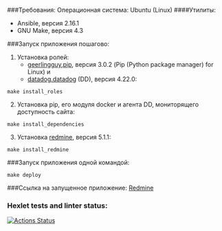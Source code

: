 ###Требования:
Операционная система: Ubuntu (Linux)
####Утилиты: 
- Ansible, версия 2.16.1
- GNU Make, версия 4.3

###Запуск приложения пошагово:

1. Установка ролей:
   - [geerlingguy.pip](https://galaxy.ansible.com/ui/standalone/roles/geerlingguy/pip/), версия 3.0.2 (Pip (Python package manager) for Linux) и
   - [datadog.datadog](https://galaxy.ansible.com/ui/standalone/roles/datadog/datadog/) (DD), версия 4.22.0:
```commandline
make install_roles
```
2. Установка pip, его модуля docker и агента DD, мониторящего доступность сайта:
```commandline
make install_dependencies
```
3. Установка [redmine](https://hub.docker.com/_/redmine), версия 5.1.1:
```commandline
make install_redmine
 ```  
###Запуск приложения одной командой:
```commandline
make deploy
```
###Ссылка на запущенное приложение:
[Redmine](http://zhedev.ru)

### Hexlet tests and linter status:
[![Actions Status](https://github.com/zhedevops/devops-for-programmers-project-76/actions/workflows/hexlet-check.yml/badge.svg)](https://github.com/zhedevops/devops-for-programmers-project-76/actions)